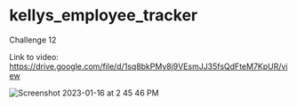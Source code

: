 # kellys_employee_tracker
Challenge 12

Link to video: https://drive.google.com/file/d/1sq8bkPMy8j9VEsmJJ35fsQdFteM7KpUR/view

![Screenshot 2023-01-16 at 2 45 46 PM](https://user-images.githubusercontent.com/105178236/212755393-c1f93bac-d186-4d03-b4cc-f5754c0e4d17.png)
